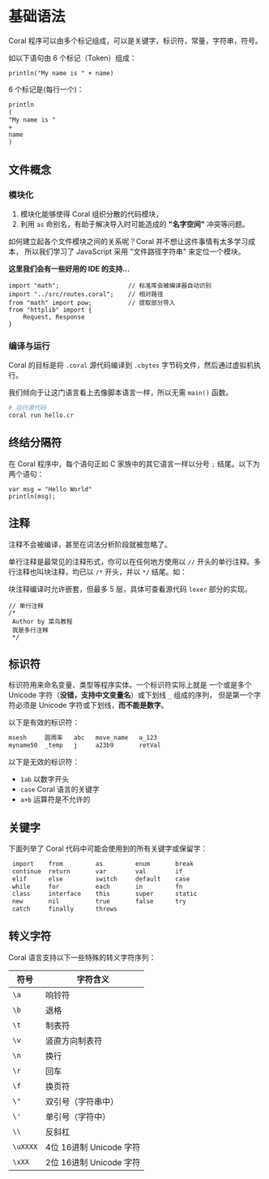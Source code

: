 # 基础语法

Coral 程序可以由多个标记组成，可以是关键字，标识符，常量，字符串，符号。

如以下语句由 6 个标记（Token）组成：

```coral
println("My name is " + name)
```

6 个标记是(每行一个)：

```txt
println
(
"My name is "
+
name
)
```

## 文件概念

### 模块化

1. 模块化能够使得 Coral 组织分散的代码模块，
2. 利用 `as` 命别名，有助于解决导入时可能造成的 **"名字空间"** 冲突等问题。

如何建立起各个文件模块之间的关系呢？Coral 并不想让这件事情有太多学习成本，
所以我们学习了 JavaScript 采用 "文件路径字符串" 来定位一个模块。

**这里我们会有一些好用的 IDE 的支持...**

```
import "math";                   // 标准库会被编译器自动识别
import "../src/routes.coral";    // 相对路径
from "math" import pow;          // 提取部分导入
from "httplib" import {
    Request, Response
}
```

### 编译与运行

Coral 的目标是将 `.coral` 源代码编译到 `.cbytes` 字节码文件，然后通过虚拟机执行。

我们倾向于让这门语言看上去像脚本语言一样，所以无需 `main()` 函数。

```bash
# 运行源代码
coral run hello.cr
```

## 终结分隔符

在 Coral 程序中，每个语句正如 C 家族中的其它语言一样以分号 `;` 结尾。以下为两个语句：

```coral
var msg = "Hello World"
println(msg);
```

## 注释

注释不会被编译，甚至在词法分析阶段就被忽略了。

单行注释是最常见的注释形式，你可以在任何地方使用以 `//` 开头的单行注释。多行注释也叫块注释，均已以 `/*` 开头，并以 `*/` 结尾。如：

块注释编译时允许嵌套，但最多 5 层，具体可查看源代码 `lexer` 部分的实现。

```coral
// 单行注释
/*
 Author by 菜鸟教程
 我是多行注释
 */
```

## 标识符

标识符用来命名变量、类型等程序实体。一个标识符实际上就是
一个或是多个 Unicode 字符（**没错，支持中文变量名**）或下划线 `_` 组成的序列，
但是第一个字符必须是 Unicode 字符或下划线，**而不能是数字**。

以下是有效的标识符：

```txt
msesh     圆周率   abc   move_name   a_123
myname50  _temp   j     a23b9       retVal
```

以下是无效的标识符：

- `1ab` 以数字开头
- `case` Coral 语言的关键字
- `a+b` 运算符是不允许的

## 关键字

下面列举了 Coral 代码中可能会使用到的所有关键字或保留字：

```txt
 import    from         as         enum       break  
 continue  return       var        val        if           
 elif      else         switch     default    case       
 while     for          each       in         fn         
 class     interface    this       super      static   
 new       nil          true       false      try       
 catch     finally      throws
```

## 转义字符

Coral 语言支持以下一些特殊的转义字符序列：

|符号|字符含义|
|--- |------|
|`\a`	|响铃符 |
|`\b`	|退格 |
|`\t`	|制表符|
|`\v`	|竖直方向制表符|
|`\n`	|换行 |
|`\r`	|回车 |
|`\f`	|换页符|
|`\"`	|双引号（字符串中）|
|`\'`	|单引号（字符中）|
|`\\`	|反斜杠|
|`\uXXXX`	|4位 16进制 Unicode 字符|
|`\xXX`	|2位 16进制 Unicode 字符|